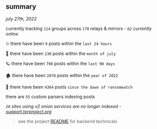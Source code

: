 
## summary
_july 27th, 2022_

currently tracking `114` groups across `170` relays & mirrors - _`62` currently online_

⏲ there have been `9` posts within the `last 24 hours`

🦈 there have been `230` posts within the `month of july`

🪐 there have been `798` posts within the `last 90 days`

🏚 there have been `2078` posts within the `year of 2022`

🦕 there have been `4364` posts `since the dawn of ransomwatch`

there are `55` custom parsers indexing posts

_`20` sites using v2 onion services are no longer indexed - [support.torproject.org](https://support.torproject.org/onionservices/v2-deprecation/)_

> see the project [README](https://github.com/joshhighet/ransomwatch#ransomwatch--) for backend technicals
